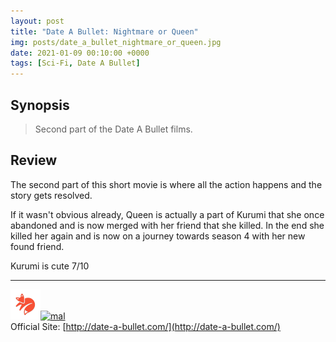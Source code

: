 ```yaml
---
layout: post
title: "Date A Bullet: Nightmare or Queen"
img: posts/date_a_bullet_nightmare_or_queen.jpg 
date: 2021-01-09 00:10:00 +0000
tags: [Sci-Fi, Date A Bullet]
---
```


## Synopsis
>Second part of the Date A Bullet films.

## Review
The second part of this short movie is where all the action happens and the story gets resolved.

If it wasn't obvious already, Queen is actually a part of Kurumi that she once abandoned and is now merged with her friend that she killed. In the end she killed her again and is now on a journey towards season 4 with her new found friend.
   
Kurumi is cute 7/10

---

[![kitsu](..\assets\img\kitsu.png)](https://kitsu.io/anime/date-a-bullet-nightmare-or-queen)[![mal](..\assets\img\mal.ico)](https://myanimelist.net/anime/42423/Date_A_Bullet__Nightmare_or_Queen)  
Official Site: [http://date-a-bullet.com/](http://date-a-bullet.com/)